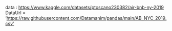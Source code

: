 data : https://www.kaggle.com/datasets/ptoscano230382/air-bnb-ny-2019  
DataUrl = ‘https://raw.githubusercontent.com/Datamanim/pandas/main/AB_NYC_2019.csv’
